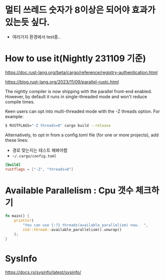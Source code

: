 # 멀티 쓰레드 숫자가 8이상은 되어야 효과가 있는듯 싶다.

- 여러가지 환경에서 test중..


# How to use it(Nightly 231109 기준)

https://doc.rust-lang.org/beta/cargo/reference/registry-authentication.html

https://blog.rust-lang.org/2023/11/09/parallel-rustc.html

The nightly compiler is now shipping with the parallel front-end enabled. However, by default it runs in single-threaded mode and won't reduce compile times.

Keen users can opt into multi-threaded mode with the -Z threads option. For example:

```bash
$ RUSTFLAGS="-Z threads=8" cargo build --release
```

Alternatively, to opt in from a config.toml file (for one or more projects), add these lines:

- 경로 맞는지는 테스트 해봐야함
- ```~/.cargo/config.toml```

```toml
[build]
rustflags = ["-Z", "threads=8"]

```

# Available Parallelism : Cpu 갯수 체크하기

```rs
fn main() {
    println!(
        "You can use {:?} threads(available_parallelism) now.  ",
        std::thread::available_parallelism().unwrap()
    );
}
```

# SysInfo
https://docs.rs/sysinfo/latest/sysinfo/
